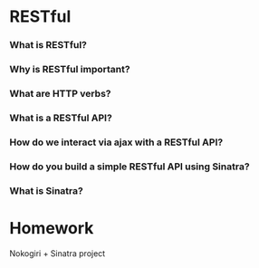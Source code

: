 # RESTful

### What is RESTful?

### Why is RESTful important?

### What are HTTP verbs?

### What is a RESTful API?

### How do we interact via ajax with a RESTful API?

### How do you build a simple RESTful API using Sinatra?

### What is Sinatra?

# Homework
Nokogiri + Sinatra project
